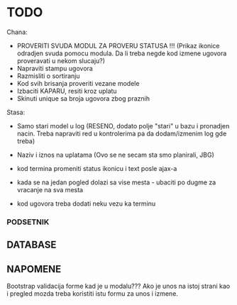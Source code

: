 # TODO
Chana:
- PROVERITI SVUDA MODUL ZA PROVERU STATUSA !!! (Prikaz ikonice odradjen svuda pomocu modula. Da li treba negde kod izmene ugovora proveravati u nekom slucaju?)
- Napraviti stampu ugovora
- Razmisliti o sortiranju
- Kod svih brisanja proveriti vezane modele
- Izbaciti KAPARU, resiti kroz uplatu
- Skinuti unique sa broja ugovora zbog praznih

Stasa:
- Samo stari model u log (RESENO, dodato polje "stari" u bazu i pronadjen nacin. Treba napraviti red u kontrolerima pa da dodam/izmenim log gde treba)
- Naziv i iznos na uplatama (Ovo se ne secam sta smo planirali, JBG)

- kod termina promeniti status ikonicu i text posle ajax-a
- kada se na jedan pogled dolazi sa vise mesta - ubaciti po dugme za vracanje na sva mesta

- kod ugovora treba dodati neku vezu ka terminu

### PODSETNIK

## DATABASE

## NAPOMENE

Bootstrap validacija forme kad je u modalu??? Ako je unos na istoj strani kao i pregled mozda treba koristiti istu formu za unos i izmene.
